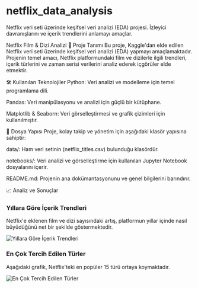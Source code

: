 # netflix_data_analysis
Netflix veri seti üzerinde keşifsel veri analizi (EDA) projesi. İzleyici davranışlarını ve içerik trendlerini anlamayı amaçlar.

Netflix Film & Dizi Analizi
📝 Proje Tanımı
Bu proje, Kaggle'dan elde edilen Netflix veri seti üzerinde keşifsel veri analizi (EDA) yapmayı amaçlamaktadır. Projenin temel amacı, Netflix platformundaki film ve dizilerle ilgili trendleri, içerik türlerini ve zaman serisi verilerini analiz ederek içgörüler elde etmektir.

🛠️ Kullanılan Teknolojiler
Python: Veri analizi ve modelleme için temel programlama dili.

Pandas: Veri manipülasyonu ve analizi için güçlü bir kütüphane.

Matplotlib & Seaborn: Veri görselleştirmesi ve grafik çizimleri için kullanılmıştır.

📁 Dosya Yapısı
Proje, kolay takip ve yönetim için aşağıdaki klasör yapısına sahiptir:

data/: Ham veri setinin (netflix_titles.csv) bulunduğu klasördür.

notebooks/: Veri analizi ve görselleştirme için kullanılan Jupyter Notebook dosyalarını içerir.

README.md: Projenin ana dokümantasyonunu ve genel bilgilerini barındırır.

📈 Analiz ve Sonuçlar

### Yıllara Göre İçerik Trendleri
Netflix'e eklenen film ve dizi sayısındaki artış, platformun yıllar içinde nasıl büyüdüğünü net bir şekilde göstermektedir.

![Yıllara Göre İçerik Trendleri](images/yearlyandmonthlytrend.png)

### En Çok Tercih Edilen Türler
Aşağıdaki grafik, Netflix'teki en popüler 15 türü ortaya koymaktadır.

![En Çok Tercih Edilen Türler](images/top_genres.png)
